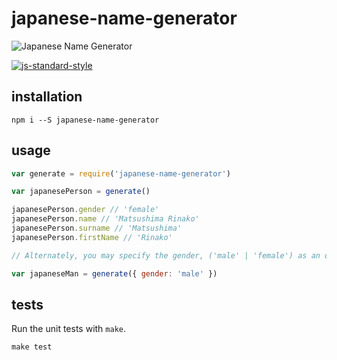 # japanese-name-generator

![Japanese Name Generator](http://nd06.jxs.cz/033/857/642dda4c84_95676290_o2.jpg)

[![js-standard-style](https://cdn.rawgit.com/feross/standard/master/badge.svg)](https://github.com/feross/standard)

## installation
```
npm i --S japanese-name-generator
```

## usage
```javascript
var generate = require('japanese-name-generator')

var japanesePerson = generate()

japanesePerson.gender // 'female'
japanesePerson.name // 'Matsushima Rinako'
japanesePerson.surname // 'Matsushima'
japanesePerson.firstName // 'Rinako'

// Alternately, you may specify the gender, ('male' | 'female') as an option:

var japaneseMan = generate({ gender: 'male' })
```

## tests
Run the unit tests with `make`.
```
make test
```
